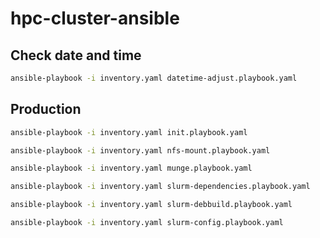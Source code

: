 # hpc-cluster-ansible

## Check date and time

```bash
ansible-playbook -i inventory.yaml datetime-adjust.playbook.yaml
```

## Production

```bash
ansible-playbook -i inventory.yaml init.playbook.yaml
```

```bash
ansible-playbook -i inventory.yaml nfs-mount.playbook.yaml
```

```bash
ansible-playbook -i inventory.yaml munge.playbook.yaml
```

```bash
ansible-playbook -i inventory.yaml slurm-dependencies.playbook.yaml
```

```bash
ansible-playbook -i inventory.yaml slurm-debbuild.playbook.yaml
```

```bash
ansible-playbook -i inventory.yaml slurm-config.playbook.yaml
```
